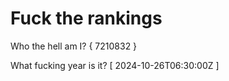 # Fuck the rankings

Who the hell am I?
{ 7210832 }

What fucking year is it?
[ 2024-10-26T06:30:00Z ]
